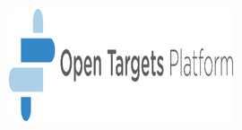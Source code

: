 <p align="center">
  <img width="400" height="200" src="/assets/imgs/open_targets_platform.svg">
</p>
<style>
  .md-typeset h1,
  .md-content__button {
    display: none;
  }
</style>
